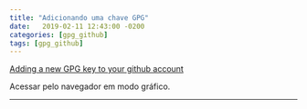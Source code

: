```yaml
---
title: "Adicionando uma chave GPG"
date:   2019-02-11 12:43:00 -0200
categories: [gpg_github]
tags: [gpg_github]
---
```


[Adding a new GPG key to your github account](https://help.github.com/articles/adding-a-new-gpg-key-to-your-github-account/)

Acessar pelo navegador em modo gráfico.

***
